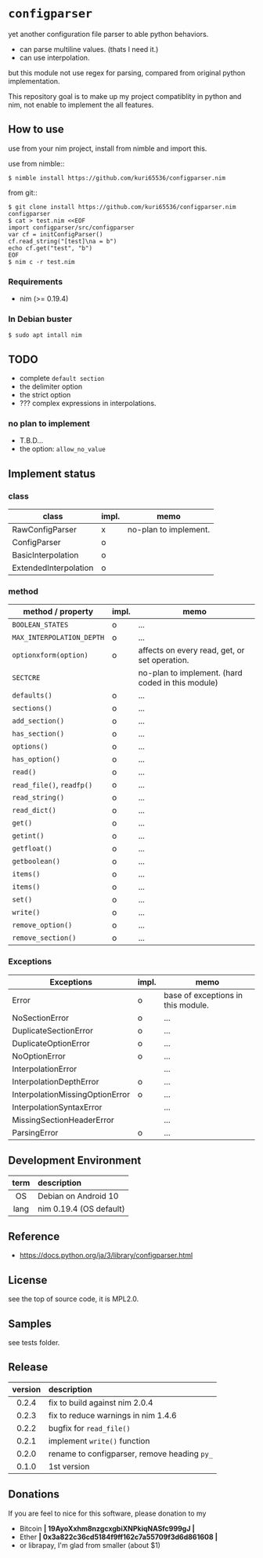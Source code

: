 `configparser`
===============================================================================
yet another configuration file parser to able python behaviors.

- can parse multiline values. (thats I need it.)
- can use interpolation.
<!-- - can change delimiters. -->

but this module not use regex for parsing,
compared from original python implementation.

This repository goal is to make up my project compatiblity in python and nim,
not enable to implement the all features.



How to use
-----------------------------------------
use from your nim project, install from nimble and import this.

use from nimble::

```shell
$ nimble install https://github.com/kuri65536/configparser.nim
```

from git::

```shell
$ git clone install https://github.com/kuri65536/configparser.nim configparser
$ cat > test.nim <<EOF
import configparser/src/configparser
var cf = initConfigParser()
cf.read_string("[test]\na = b")
echo cf.get("test", "b")
EOF
$ nim c -r test.nim
```


### Requirements
- nim (>= 0.19.4)


### In Debian buster
```shell
$ sudo apt intall nim
```



TODO
-----------------------------------------
- complete `default section`
- the delimiter option
- the strict option
- ??? complex expressions in interpolations.

### no plan to implement
- T.B.D...
- the option: `allow_no_value`



Implement status
-----------------------------------------

### class

class             | impl. | memo
----------------------|---|-----
RawConfigParser       | x | no-plan to implement.
ConfigParser          | o |
BasicInterpolation    | o |
ExtendedInterpolation | o |


### method

method / property       | impl. | memo
--------------------------|-----|------
`BOOLEAN_STATES`          | o   | ...
`MAX_INTERPOLATION_DEPTH` | o   | ...
`optionxform(option)`     | o   | affects on every read, get, or set operation.
`SECTCRE`                 |     | no-plan to implement. (hard coded in this module)
`defaults()`              | o   | ...
`sections()`              | o   | ...
`add_section()`           | o   | ...
`has_section()`           | o   | ...
`options()`               | o   | ...
`has_option()`            | o   | ...
`read()`                  | o   | ...
`read_file()`, `readfp()` | o   | ...
`read_string()`           | o   | ...
`read_dict()`             | o   | ...
`get()`                   | o   | ...
`getint()`                | o   | ...
`getfloat()`              | o   | ...
`getboolean()`            | o   | ...
`items()`                 | o   | ...
`items()`                 | o   | ...
`set()`                   | o   | ...
`write()`                 | o   | ...
`remove_option()`         | o   | ...
`remove_section()`        | o   | ...



### Exceptions

Exceptions                  | impl. | memo
--------------------------------|---|-------
Error                           | o | base of exceptions in this module.
NoSectionError                  | o | ...
DuplicateSectionError           | o | ...
DuplicateOptionError            | o | ...
NoOptionError                   | o | ...
InterpolationError              |   | ...
InterpolationDepthError         | o | ...
InterpolationMissingOptionError | o | ...
InterpolationSyntaxError        |   | ...
MissingSectionHeaderError       |   | ...
ParsingError                    | o | ...



Development Environment
-----------------------------------------

| term | description   |
|:----:|:--------------|
| OS   | Debian on Android 10 |
| lang | nim 0.19.4 (OS default) |



Reference
-----------------------------------------
- https://docs.python.org/ja/3/library/configparser.html



License
-----------------------------------------
see the top of source code, it is MPL2.0.



Samples
-----------------------------------------
see tests folder.



Release
-----------------------------------------
| version | description |
|:-------:|:------------|
| 0.2.4   | fix to build against nim 2.0.4 |
| 0.2.3   | fix to reduce warnings in nim 1.4.6 |
| 0.2.2   | bugfix for `read_file()` |
| 0.2.1   | implement `write()` function |
| 0.2.0   | rename to configparser, remove heading `py_` |
| 0.1.0   | 1st version |



Donations
---------------------
If you are feel to nice for this software, please donation to my

- Bitcoin **| 19AyoXxhm8nzgcxgbiXNPkiqNASfc999gJ |**
- Ether **| 0x3a822c36cd5184f9ff162c7a55709f3d6d861608 |**
- or librapay, I'm glad from smaller (about $1)

<!--
vi: ft=markdown:et:fdm=marker
-->
